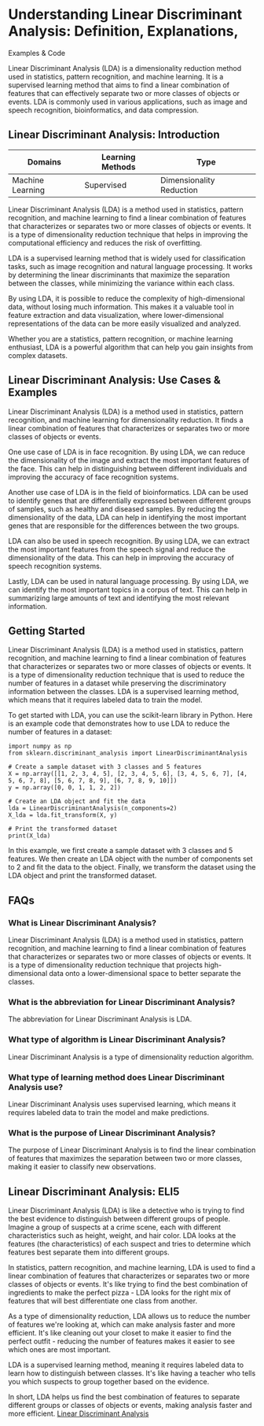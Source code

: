 # Understanding Linear Discriminant Analysis: Definition, Explanations,
Examples & Code

Linear Discriminant Analysis (LDA) is a dimensionality reduction method used
in statistics, pattern recognition, and machine learning. It is a supervised
learning method that aims to find a linear combination of features that can
effectively separate two or more classes of objects or events. LDA is commonly
used in various applications, such as image and speech recognition,
bioinformatics, and data compression.

## Linear Discriminant Analysis: Introduction

Domains | Learning Methods | Type  
---|---|---  
Machine Learning | Supervised | Dimensionality Reduction  
  
Linear Discriminant Analysis (LDA) is a method used in statistics, pattern
recognition, and machine learning to find a linear combination of features
that characterizes or separates two or more classes of objects or events. It
is a type of dimensionality reduction technique that helps in improving the
computational efficiency and reduces the risk of overfitting.

LDA is a supervised learning method that is widely used for classification
tasks, such as image recognition and natural language processing. It works by
determining the linear discriminants that maximize the separation between the
classes, while minimizing the variance within each class.

By using LDA, it is possible to reduce the complexity of high-dimensional
data, without losing much information. This makes it a valuable tool in
feature extraction and data visualization, where lower-dimensional
representations of the data can be more easily visualized and analyzed.

Whether you are a statistics, pattern recognition, or machine learning
enthusiast, LDA is a powerful algorithm that can help you gain insights from
complex datasets.

## Linear Discriminant Analysis: Use Cases & Examples

Linear Discriminant Analysis (LDA) is a method used in statistics, pattern
recognition, and machine learning for dimensionality reduction. It finds a
linear combination of features that characterizes or separates two or more
classes of objects or events.

One use case of LDA is in face recognition. By using LDA, we can reduce the
dimensionality of the image and extract the most important features of the
face. This can help in distinguishing between different individuals and
improving the accuracy of face recognition systems.

Another use case of LDA is in the field of bioinformatics. LDA can be used to
identify genes that are differentially expressed between different groups of
samples, such as healthy and diseased samples. By reducing the dimensionality
of the data, LDA can help in identifying the most important genes that are
responsible for the differences between the two groups.

LDA can also be used in speech recognition. By using LDA, we can extract the
most important features from the speech signal and reduce the dimensionality
of the data. This can help in improving the accuracy of speech recognition
systems.

Lastly, LDA can be used in natural language processing. By using LDA, we can
identify the most important topics in a corpus of text. This can help in
summarizing large amounts of text and identifying the most relevant
information.

## Getting Started

Linear Discriminant Analysis (LDA) is a method used in statistics, pattern
recognition, and machine learning to find a linear combination of features
that characterizes or separates two or more classes of objects or events. It
is a type of dimensionality reduction technique that is used to reduce the
number of features in a dataset while preserving the discriminatory
information between the classes. LDA is a supervised learning method, which
means that it requires labeled data to train the model.

To get started with LDA, you can use the scikit-learn library in Python. Here
is an example code that demonstrates how to use LDA to reduce the number of
features in a dataset:

    
    
    
    import numpy as np
    from sklearn.discriminant_analysis import LinearDiscriminantAnalysis
    
    # Create a sample dataset with 3 classes and 5 features
    X = np.array([[1, 2, 3, 4, 5], [2, 3, 4, 5, 6], [3, 4, 5, 6, 7], [4, 5, 6, 7, 8], [5, 6, 7, 8, 9], [6, 7, 8, 9, 10]])
    y = np.array([0, 0, 1, 1, 2, 2])
    
    # Create an LDA object and fit the data
    lda = LinearDiscriminantAnalysis(n_components=2)
    X_lda = lda.fit_transform(X, y)
    
    # Print the transformed dataset
    print(X_lda)
    
    

In this example, we first create a sample dataset with 3 classes and 5
features. We then create an LDA object with the number of components set to 2
and fit the data to the object. Finally, we transform the dataset using the
LDA object and print the transformed dataset.

## FAQs

### What is Linear Discriminant Analysis?

Linear Discriminant Analysis (LDA) is a method used in statistics, pattern
recognition, and machine learning to find a linear combination of features
that characterizes or separates two or more classes of objects or events. It
is a type of dimensionality reduction technique that projects high-dimensional
data onto a lower-dimensional space to better separate the classes.

### What is the abbreviation for Linear Discriminant Analysis?

The abbreviation for Linear Discriminant Analysis is LDA.

### What type of algorithm is Linear Discriminant Analysis?

Linear Discriminant Analysis is a type of dimensionality reduction algorithm.

### What type of learning method does Linear Discriminant Analysis use?

Linear Discriminant Analysis uses supervised learning, which means it requires
labeled data to train the model and make predictions.

### What is the purpose of Linear Discriminant Analysis?

The purpose of Linear Discriminant Analysis is to find the linear combination
of features that maximizes the separation between two or more classes, making
it easier to classify new observations.

## Linear Discriminant Analysis: ELI5

Linear Discriminant Analysis (LDA) is like a detective who is trying to find
the best evidence to distinguish between different groups of people. Imagine a
group of suspects at a crime scene, each with different characteristics such
as height, weight, and hair color. LDA looks at the features (the
characteristics) of each suspect and tries to determine which features best
separate them into different groups.

In statistics, pattern recognition, and machine learning, LDA is used to find
a linear combination of features that characterizes or separates two or more
classes of objects or events. It's like trying to find the best combination of
ingredients to make the perfect pizza - LDA looks for the right mix of
features that will best differentiate one class from another.

As a type of dimensionality reduction, LDA allows us to reduce the number of
features we're looking at, which can make analysis faster and more efficient.
It's like cleaning out your closet to make it easier to find the perfect
outfit - reducing the number of features makes it easier to see which ones are
most important.

LDA is a supervised learning method, meaning it requires labeled data to learn
how to distinguish between classes. It's like having a teacher who tells you
which suspects to group together based on the evidence.

In short, LDA helps us find the best combination of features to separate
different groups or classes of objects or events, making analysis faster and
more efficient.
[Linear Discriminant Analysis](https://serp.ai/linear-discriminant-analysis/)
